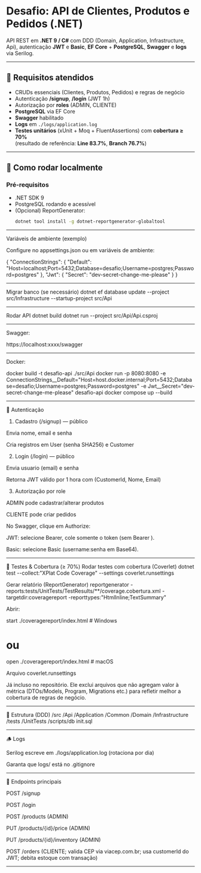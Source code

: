 
# Desafio: API de Clientes, Produtos e Pedidos (.NET)

API REST em **.NET 9 / C#** com DDD (Domain, Application, Infrastructure, Api), autenticação **JWT** e **Basic**, **EF Core** + **PostgreSQL**, **Swagger** e **logs** via Serilog.

---

## 🎯 Requisitos atendidos

- CRUDs essenciais (Clientes, Produtos, Pedidos) e regras de negócio
- Autenticação **/signup**, **/login** (JWT 1h)
- Autorização por **roles** (ADMIN, CLIENTE)
- **PostgreSQL** via EF Core
- **Swagger** habilitado
- **Logs** em `./logs/application.log`
- **Testes unitários** (xUnit + Moq + FluentAssertions) com **cobertura ≥ 70%**  
  (resultado de referência: **Line 83.7%**, **Branch 76.7%**)

---

## 🚀 Como rodar localmente

### Pré-requisitos
- .NET SDK 9
- PostgreSQL rodando e acessível
- (Opcional) ReportGenerator:
  ```bash
  dotnet tool install -g dotnet-reportgenerator-globaltool

*********************************************************************************************************************************
Variáveis de ambiente (exemplo)

Configure no appsettings.json ou em variáveis de ambiente:

{
  "ConnectionStrings": {
    "Default": "Host=localhost;Port=5432;Database=desafio;Username=postgres;Password=postgres"
  },
  "Jwt": {
    "Secret": "dev-secret-change-me-please"
  }
}
*********************************************************************************************************************************
Migrar banco (se necessário)
dotnet ef database update --project src/Infrastructure --startup-project src/Api

***********************************************************************************************************************************

Rodar API
dotnet build
dotnet run --project src/Api/Api.csproj

***********************************************************************************************************************************

Swagger:

https://localhost:xxxx/swagger

************************************************************************************************************************************
Docker:

docker build -t desafio-api ./src/Api
docker run -p 8080:8080 -e ConnectionStrings__Default="Host=host.docker.internal;Port=5432;Database=desafio;Username=postgres;Password=postgres" -e Jwt__Secret="dev-secret-change-me-please" desafio-api
docker compose up --build
**************************************************************************************************************************************************

🔐 Autenticação
1) Cadastro (/signup) — público

Envia nome, email e senha

Cria registros em User (senha SHA256) e Customer

2) Login (/login) — público

Envia usuario (email) e senha

Retorna JWT válido por 1 hora com (CustomerId, Nome, Email)

3) Autorização por role

ADMIN pode cadastrar/alterar produtos

CLIENTE pode criar pedidos

No Swagger, clique em Authorize:

JWT: selecione Bearer, cole somente o token (sem Bearer ).

Basic: selecione Basic (username:senha em Base64).

**************************************************************************************************************************************************

🧪 Testes & Cobertura (≥ 70%)
Rodar testes com cobertura (Coverlet)
dotnet test --collect:"XPlat Code Coverage" --settings coverlet.runsettings

Gerar relatório (ReportGenerator)
reportgenerator -reports:tests/UnitTests/TestResults/**/coverage.cobertura.xml -targetdir:coveragereport -reporttypes:"HtmlInline;TextSummary"


Abrir:

start ./coveragereport/index.html   # Windows
# ou
open ./coveragereport/index.html    # macOS

Arquivo coverlet.runsettings

Já incluso no repositório. Ele exclui arquivos que não agregam valor à métrica (DTOs/Models, Program, Migrations etc.) para refletir melhor a cobertura de regras de negócio.

******************************************************************************************************************************************************
📁 Estrutura (DDD)
/src
  /Api
  /Application
  /Common
  /Domain
  /Infrastructure
/tests
  /UnitTests
/scripts/db
  init.sql

  ****************************************************************************************************************************************************
  🪵 Logs

Serilog escreve em ./logs/application.log (rotaciona por dia)

Garanta que logs/ está no .gitignore

*****************************************************************************************************************************************************

🧰 Endpoints principais

POST /signup

POST /login

POST /products (ADMIN)

PUT /products/{id}/price (ADMIN)

PUT /products/{id}/inventory (ADMIN)

POST /orders (CLIENTE; valida CEP via viacep.com.br; usa customerId do JWT; debita estoque com transação)

********************************************************************************************************************************************************

